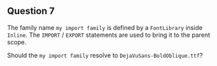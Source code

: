 ## Question 7

The family name `my import family` is defined by a `FontLibrary` inside `Inline`. The `IMPORT` / `EXPORT` statements are used to bring it to the parent scope.

Should the `my import family` resolve to `DejaVuSans-BoldOblique.ttf`?